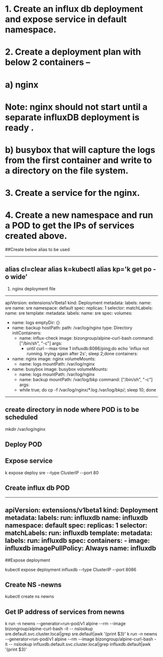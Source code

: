 # 1. Create an influx db deployment and expose service in default namespace.
# 2. Create a deployment plan with below 2 containers – 
# a)	nginx
#       	Note: nginx should not start until a separate influxDB deployment is ready .
# b)	busybox that will capture the logs from the first container and write to a directory on the file system.
# 3. Create a service for the nginx.  
# 4. Create a new namespace and run a POD to get the IPs of services created above.

##Create below alias to be used

----------------------------------------------------------------------------
alias cl=clear
alias k=kubectl
alias kp='k get po -o wide'
----------------------------------------------------------------------------


1. nginx deployment file

----------------------------------------------------------------------------

apiVersion: extensions/v1beta1
kind: Deployment
metadata:
  labels:
    name: sre
  name: sre
  namespace: default
spec:
 replicas: 1
 selector:
    matchLabels:
      name: sre
 template:
  metadata:
   labels:
    name: sre
  spec:
   volumes:
   - name: logs
     emptyDir: {}
   - name: backup
     hostPath:
      path: /var/log/nginx
      type: Directory
   initContainers:
      - name: influx-check
        image: bizongroup/alpine-curl-bash
        command: ["/bin/sh", "-c"]
        args:
         - until curl --max-time 1 influxdb:8086/ping;do echo 'influx not running. trying again after 2s'; sleep 2;done 
   containers:
   - name: nginx
     image: nginx
     volumeMounts:
     - name: logs
       mountPath: /var/log/nginx
   - name: busybox
     image: busybox
     volumeMounts:
     - name: logs
       mountPath: /var/log/nginx
     - name: backup
       mountPath: /var/log/bkp
     command: ["/bin/sh", "-c"]
     args:
      - while true; do
          cp -f /var/log/nginx/*.log /var/log/bkp/;
          sleep 10;
        done
----------------------------------------------------------------------------

## create directory in node where POD is to be scheduled
mkdir /var/log/nginx

## Deploy POD

## Expose service

k expose deploy sre --type ClusterIP --port 80

## Create influx db POD
----------------------------------------------------------------------------
apiVersion: extensions/v1beta1
kind: Deployment
metadata:
  labels:
    run: influxdb
  name: influxdb
  namespace: default
spec:
  replicas: 1
  selector:
    matchLabels:
      run: influxdb
  template:
    metadata:
      labels:
        run: influxdb
    spec:
      containers:
      - image: influxdb
        imagePullPolicy: Always
        name: influxdb
----------------------------------------------------------------------------

##Expose deployment 

kubectl expose deployment influxdb --type ClusterIP --port 8086

## Create NS -newns

kubectl create ns newns

## Get IP address of services from newns

k run -n newns --generator=run-pod/v1 alpine --rm --image bizongroup/alpine-curl-bash -it -- nslookup sre.default.svc.cluster.local|grep sre.default|awk '{print $3}'
k run -n newns --generator=run-pod/v1 alpine --rm --image bizongroup/alpine-curl-bash -it -- nslookup influxdb.default.svc.cluster.local|grep influxdb.default|awk '{print $3}'


